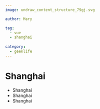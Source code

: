 ```yaml
---
image: undraw_content_structure_79gj.svg

author: Mary

tag:
  - vue
  - shanghai
  
category:
  - geeklife
---
```


# Shanghai

- Shanghai
- Shanghai
- Shanghai
